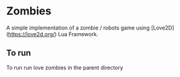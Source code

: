 # Zombies  

A simple implementation of a zombie / robots game using [Love2D] (https://love2d.org/) 
Lua Framework.  

## To run

To run run love zombies in the parent directory 
